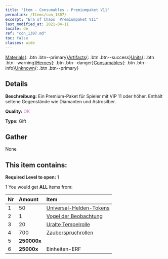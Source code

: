 ```yaml
---
title: "Item - Consumables - Premiumpaket V11"
permalink: /Items/con_1307/
excerpt: "Era of Chaos  Premiumpaket V11"
last_modified_at: 2021-04-11
locale: de
ref: "con_1307.md"
toc: false
classes: wide
---
```

 [Materials](/de/Items/){: .btn .btn--primary}[Artifacts](/de/Items/Artifacts/){: .btn .btn--success}[Units](/de/Items/Units/){: .btn .btn--warning}[Heroes](/de/Items/Heroes/){: .btn .btn--danger}[Consumables](/de/Items/Consumables/){: .btn .btn--info}[Unknown](/de/Items/Unknown/){: .btn .btn--primary}

## Details
 **Beschreibung:** Ein Premium-Paket für Spieler mit VIP 11 oder höher. Enthält seltene Gegenstände wie Diamanten und Astrosilber.

 **Quality:** <span style="color: #DA70D6">OK</span>

 **Type:** Gift

## Gather

  None

## This item contains:

 **Required Level to open:** 1

 1 You would get **ALL** items  from:

  | Nr | Amount |     Item    |
  |:---|:-------|:------------|
  | 1 | 50 | [Universal-Helden-Tokens](/de/Items/her_358/) | 
  | 2 | 1 | [Vogel der Beobachtung](/de/Items/art_132/) | 
  | 3 | 20 | [Uralte Tempelrolle](/de/Items/con_697/) | 
  | 4 | 700 | [Zauberspruchrollen](/de/Items/con_694/) | 
  | 5 |  **250000x** | <i class="fas fa-coins"/> |  | 
  | 6 |  **25000x** | Einheiten-ERF |  | 
